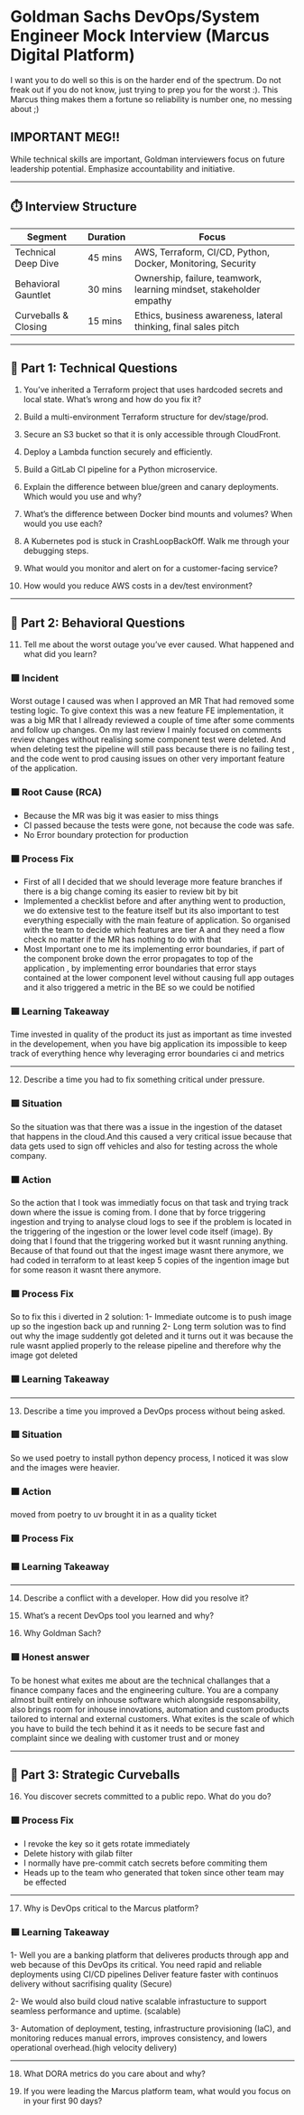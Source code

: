 # Goldman Sachs DevOps/System Engineer Mock Interview (Marcus Digital Platform)

I want you to do well so this is on the harder end of the spectrum. Do not freak out if you do not know, just trying to prep you for the worst :). This Marcus thing makes them a fortune so reliability is number one, no messing about ;)

## IMPORTANT MEG!!

While technical skills are important, Goldman interviewers focus on future leadership potential. Emphasize accountability and initiative.

---

## ⏱️ Interview Structure

| Segment                    | Duration | Focus                                                                 |
|----------------------------|----------|------------------------------------------------------------------------|
| Technical Deep Dive     | 45 mins  | AWS, Terraform, CI/CD, Python, Docker, Monitoring, Security            |
| Behavioral Gauntlet     | 30 mins  | Ownership, failure, teamwork, learning mindset, stakeholder empathy    |
| Curveballs & Closing     | 15 mins  | Ethics, business awareness, lateral thinking, final sales pitch        |

---

## 🔧 Part 1: Technical Questions

1. You’ve inherited a Terraform project that uses hardcoded secrets and local state. What’s wrong and how do you fix it?

2. Build a multi-environment Terraform structure for dev/stage/prod.

3. Secure an S3 bucket so that it is only accessible through CloudFront.

4. Deploy a Lambda function securely and efficiently.

5. Build a GitLab CI pipeline for a Python microservice.

6. Explain the difference between blue/green and canary deployments. Which would you use and why?

7. What’s the difference between Docker bind mounts and volumes? When would you use each?

8. A Kubernetes pod is stuck in CrashLoopBackOff. Walk me through your debugging steps.

9. What would you monitor and alert on for a customer-facing service?

10. How would you reduce AWS costs in a dev/test environment?

---

## 🤝 Part 2: Behavioral Questions

11. Tell me about the worst outage you’ve ever caused. What happened and what did you learn?
### 🟥 Incident 

Worst outage I caused was when I approved an MR That had removed some testing logic. To give context this was a new feature FE implementation, it was a big MR that I allready reviewed a couple of time after some comments and follow up changes. On my last review I mainly focused on comments review changes without realising some component test were deleted. And when deleting test the pipeline will still pass because there is no failing test , and the code went to prod causing issues on other very important feature of the application.

### 🟧 Root Cause (RCA)  
- Because the MR was big it was easier to miss things 
- CI passed because the tests were gone, not because the code was safe.
- No Error boundary protection for production

### 🟩 Process Fix  
- First of all I decided that we should leverage more feature branches if there is a big change coming its easier to review bit by bit
- Implemented a checklist before and after anything went to production, we do extensive test to the feature itself but its also important to test everything especially with the main feature of application. So organised with the team to decide which features are tier A and they need a flow check no matter if the MR has nothing to do with that
- Most Important one to me its implementing error boundaries, if part of the component broke down the error propagates to top of the application , by implementing error boundaries that error stays contained at the lower component level without causing full app outages and it also triggered a metric in the BE so we could be notified 

### 🟦 Learning Takeaway 
Time invested in quality of the product its just as important as time invested in the developement, when you have big application its impossible to keep track of everything hence why leveraging error boundaries ci and metrics 

---

12. Describe a time you had to fix something critical under pressure.
### 🟥 Situation
So the situation was that there was a issue in the ingestion of the dataset that happens in the cloud.And this caused a very critical issue because that data gets used to sign off vehicles and also for testing across the whole company.

### 🟧 Action 
So the action that I took was immediatly focus on that task and trying track down where the issue is coming from.
I done that by force triggering ingestion and trying to analyse cloud logs to see if the problem is located in the triggering of the ingestion or the lower level code itself (image).
By doing that I found that the triggering worked but it wasnt running anything.
Because of that found out that the ingest image wasnt there anymore, we had coded in terraform to at least keep 5 copies of the ingention image but for some reason it wasnt there anymore.

### 🟩 Process Fix  
So to fix this i diverted in 2 solution:
1- Immediate outcome is to push image up so the ingestion back up and running
2- Long term solution was to find out why the image suddently got deleted and it turns out it was because the rule wasnt applied properly to the release pipeline and therefore why the image got deleted 

### 🟦 Learning Takeaway 

---
13. Describe a time you improved a DevOps process without being asked.
### 🟥 Situation
So we used poetry to install python depency process, I noticed it was slow and the images were heavier.
### 🟧 Action 
moved from poetry to uv brought it in as a quality ticket 

### 🟩 Process Fix  


### 🟦 Learning Takeaway 

---
14. Describe a conflict with a developer. How did you resolve it?

15. What’s a recent DevOps tool you learned and why?

16. Why Goldman Sach?
### 🟥 Honest answer
To be honest what exites me about are the technical challanges that a finance company faces and the engineering culture.
You are a company almost built entirely on inhouse software which alongside responsability, also brings room for inhouse innovations, automation and custom products tailored to internal and external customers.
What exites is the scale of which you have to build the tech behind it as it needs to be secure fast and complaint since we dealing with customer trust and or money

---

## 🧠 Part 3: Strategic Curveballs

16. You discover secrets committed to a public repo. What do you do?

### 🟩 Process Fix  
- I revoke the key so it gets rotate immediately 
- Delete history with gilab filter 
- I normally have pre-commit catch secrets before commiting them
- Heads up to the team who generated that token since other team may be effected

---

17. Why is DevOps critical to the Marcus platform?
### 🟦 Learning Takeaway 

1- Well you are a banking platform that deliveres products through app and web because of this DevOps its critical.
You need rapid and reliable deployments using CI/CD pipelines
Deliver feature faster with continuos delivery without sacrifising quality (Secure)

2- We would also build cloud native scalable infrastucture to support seamless performance and uptime. (scalable)

3- Automation of deployment, testing, infrastructure provisioning (IaC), and monitoring reduces manual errors, improves consistency, and lowers operational overhead.(high velocity delivery)
 
---


18. What DORA metrics do you care about and why?

19. If you were leading the Marcus platform team, what would you focus on in your first 90 days?